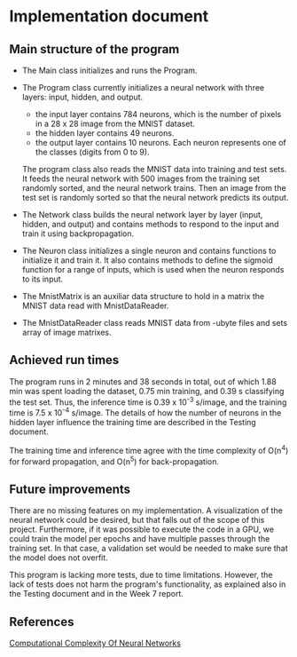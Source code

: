 # Implementation document

## Main structure of the program
* The Main class initializes and runs the Program.
* The Program class currently initializes a neural network with three layers: input, hidden, and output.
  - the input layer contains 784 neurons, which is the number of pixels in a 28 x 28 image from the MNIST dataset.
  - the hidden layer contains 49 neurons.
  - the output layer contains 10 neurons. Each neuron represents one of the classes (digits from 0 to 9).

  The program class also reads the MNIST data into training and test sets.
It feeds the neural network with 500 images from the training set randomly sorted, and the neural network trains.
Then an image from the test set is randomly sorted so that the neural network predicts its output.
* The Network class builds the neural network layer by layer (input, hidden, and output) and contains methods to respond to the input and train it using backpropagation.
* The Neuron class initializes a single neuron and contains functions to initialize it and train it. It also contains methods to define the sigmoid function for a range of inputs, which is used when the neuron responds to its input.
* The MnistMatrix is an auxiliar data structure to hold in a matrix the MNIST data read with MnistDataReader.
* The MnistDataReader class reads MNIST data from -ubyte files and sets array of image matrixes.

## Achieved run times
The program runs in 2 minutes and 38 seconds in total, out of which 1.88 min was spent loading the dataset, 0.75 min training, and 0.39 s classifying the test set.
Thus, the inference time is 0.39 x 10<sup>-3</sup> s/image, and the training time is 7.5 x 10<sup>-4</sup> s/image. The details of how the number of neurons in the hidden layer influence the training time are described in the Testing document.

The training time and inference time agree with the time complexity of O(n<sup>4</sup>) for forward propagation, and O(n<sup>5</sup>) for back-propagation.

## Future improvements
There are no missing features on my implementation. A visualization of the neural network could be desired, but that falls out of the scope of this project. Furthermore, if it was possible to execute the code in a GPU, we could train the model per epochs and have multiple passes through the training set. In that case, a validation set would be needed to make sure that the model does not overfit.

This program is lacking more tests, due to time limitations. However, the lack of tests does not harm the program's functionality, as explained also in the Testing document and in the Week 7 report.

## References
[Computational Complexity Of Neural Networks](https://kasperfred.com/posts/computational-complexity-of-neural-networks)


